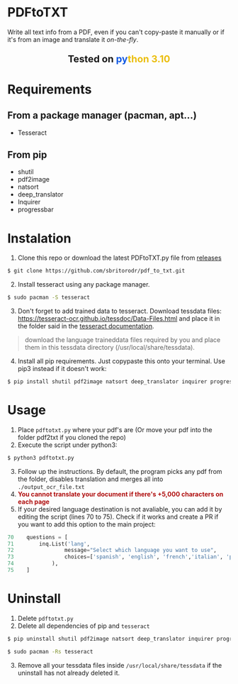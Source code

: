 # PDFtoTXT
Write all text info from a PDF, even if you can't copy-paste it manually or if it's from an image and translate it *on-the-fly*.

 <p style="text-align: center;font-size:1.35rem"> <b> Tested on <span style="color:#135BE3"> py</span><span style="color:#EBBE0D">thon 3.10</span> </b> </p>

# Requirements
## From a package manager (pacman, apt...)
* Tesseract
## From pip
* shutil
* pdf2image
* natsort
* deep_translator
* Inquirer
* progressbar

# Instalation
1. Clone this repo or download the latest PDFtoTXT.py file from [releases](https://github.com/sbritorodr/PDFtoTXT/releases)
```sh
$ git clone https://github.com/sbritorodr/pdf_to_txt.git
```


2. Install tesseract using any package manager.

```sh
$ sudo pacman -S tesseract
```
3. Don't forget to add trained data to tesseract.
Download tessdata files: https://tesseract-ocr.github.io/tessdoc/Data-Files.html and place it in the folder said in the [tesseract documentation](https://tesseract-ocr.github.io/tessdoc/).
> download the language traineddata files required by you and place them in this tessdata directory (/usr/local/share/tessdata).


4. Install all pip requirements. Just copypaste this onto your terminal. Use pip3 instead if it doesn't work:
```sh
$ pip install shutil pdf2image natsort deep_translator inquirer progressbar
```
# Usage
1. Place `pdftotxt.py` where your pdf's are (Or move your pdf into the folder pdf2txt if you cloned the repo)
2. Execute the script under python3:

```sh
$ python3 pdftotxt.py
```
3. Follow up the instructions. By default, the program picks any pdf from the folder, disables translation and merges all into `./output_ocr_file.txt`
4. <span style="color:#AF0E0E">**You cannot translate your document if there's +5,000 characters on each page**</span>
5. If your desired language destination is not avaliable, you can add it by editing the script (lines 70 to 75). Check if it works and create a PR if you want to add this option to the main project:
```python
70    questions = [
71        inq.List('lang',
72                message="Select which language you want to use",
73                choices=['spanish', 'english', 'french','italian', 'portuguese', 'german']
74            ),
75    ]
```

# Uninstall
1. Delete `pdftotxt.py`
2. Delete all dependencies of pip and `tesseract`
```sh
$ pip uninstall shutil pdf2image natsort deep_translator inquirer progressbar
```
```sh
$ sudo pacman -Rs tesseract
```
3. Remove all your tessdata files inside `/usr/local/share/tessdata` if the uninstall has not already deleted it.
